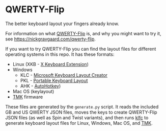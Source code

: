 QWERTY-Flip
===========

The better keyboard layout your fingers already know.

For information on what [QWERTY-Flip](https://nickgravgaard.com/qwerty-flip) is,
and why you might want to try it, see https://nickgravgaard.com/qwerty-flip.

If you want to try QWERTY-Flip you can find the layout files for different
operating systems in this repo. It has these formats:
* Linux (XKB - [X Keyboard Extension](https://wiki.archlinux.org/index.php/X_keyboard_extension))
* Windows
    * KLC - [Microsoft Keyboard Layout Creator](https://www.microsoft.com/en-us/download/details.aspx?id=102134)
    * PKL - [Portable Keyboard Layout](http://pkl.sourceforge.net/)
    * AHK - [AutoHotkey](https://www.autohotkey.com/))
* Mac OS (keylayout)
* [TMK](https://github.com/tmk) firmware

These files are generated by the `generate.py` script. It reads the included GB
and US QWERTY JSON files, moves the keys to create QWERTY-Flip JSON files (as
well as Spin and Twist variants), and then runs
[klfc](https://github.com/39aldo39/klfc) to generate keyboard layout files for
Linux, Windows, Mac OS, and [TMK](https://github.com/tmk).
